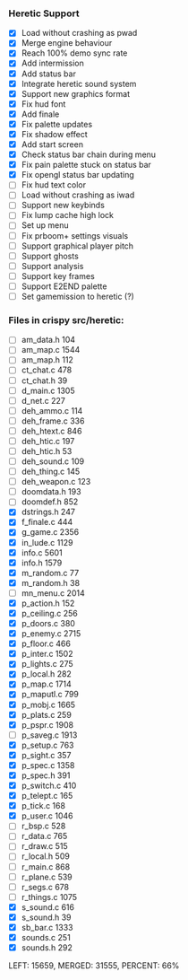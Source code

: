 ### Heretic Support
- [x] Load without crashing as pwad
- [x] Merge engine behaviour
- [x] Reach 100% demo sync rate
- [x] Add intermission
- [x] Add status bar
- [x] Integrate heretic sound system
- [x] Support new graphics format
- [x] Fix hud font
- [x] Add finale
- [x] Fix palette updates
- [x] Fix shadow effect
- [x] Add start screen
- [x] Check status bar chain during menu
- [x] Fix pain palette stuck on status bar
- [x] Fix opengl status bar updating
- [ ] Fix hud text color
- [ ] Load without crashing as iwad
- [ ] Support new keybinds
- [ ] Fix lump cache high lock
- [ ] Set up menu
- [ ] Fix prboom+ settings visuals
- [ ] Support graphical player pitch
- [ ] Support ghosts
- [ ] Support analysis
- [ ] Support key frames
- [ ] Support E2END palette
- [ ] Set gamemission to heretic (?)

### Files in crispy src/heretic:

- [ ] am_data.h 104
- [ ] am_map.c 1544
- [ ] am_map.h 112
- [ ] ct_chat.c 478
- [ ] ct_chat.h 39
- [ ] d_main.c 1305
- [ ] d_net.c 227
- [ ] deh_ammo.c 114
- [ ] deh_frame.c 336
- [ ] deh_htext.c 846
- [ ] deh_htic.c 197
- [ ] deh_htic.h 53
- [ ] deh_sound.c 109
- [ ] deh_thing.c 145
- [ ] deh_weapon.c 123
- [ ] doomdata.h 193
- [ ] doomdef.h 852
- [x] dstrings.h 247
- [x] f_finale.c 444
- [x] g_game.c 2356
- [x] in_lude.c 1129
- [x] info.c 5601
- [x] info.h 1579
- [x] m_random.c 77
- [x] m_random.h 38
- [ ] mn_menu.c 2014
- [x] p_action.h 152
- [x] p_ceiling.c 256
- [x] p_doors.c 380
- [x] p_enemy.c 2715
- [x] p_floor.c 466
- [x] p_inter.c 1502
- [x] p_lights.c 275
- [x] p_local.h 282
- [x] p_map.c 1714
- [x] p_maputl.c 799
- [x] p_mobj.c 1665
- [x] p_plats.c 259
- [x] p_pspr.c 1908
- [ ] p_saveg.c 1913
- [x] p_setup.c 763
- [x] p_sight.c 357
- [x] p_spec.c 1358
- [x] p_spec.h 391
- [x] p_switch.c 410
- [x] p_telept.c 165
- [x] p_tick.c 168
- [x] p_user.c 1046
- [ ] r_bsp.c 528
- [ ] r_data.c 765
- [ ] r_draw.c 515
- [ ] r_local.h 509
- [ ] r_main.c 868
- [ ] r_plane.c 539
- [ ] r_segs.c 678
- [ ] r_things.c 1075
- [x] s_sound.c 616
- [x] s_sound.h 39
- [x] sb_bar.c 1333
- [x] sounds.c 251
- [x] sounds.h 292

LEFT: 15659, MERGED: 31555, PERCENT: 66%
